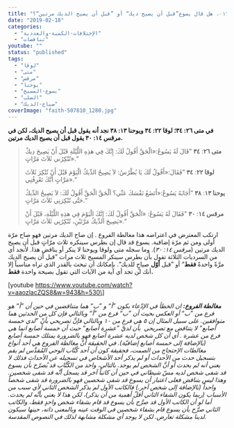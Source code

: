```yaml
---
title: "الإعتراض ٠١٦، هل قال يسوع”قبل أن يصيح ديك“ أو ”قبل أن يصيح الديك مرتين“؟"
date: "2019-02-18"
categories: 
  - "الإختلافات-الكمية-والعددية"
  - "تناقضات"
youtube: ""
status: "published"
tags: 
  - "لوقا"
  - "متى"
  - "مرقس"
  - "يوحنا"
  - "يسوع-المسيح"
  - "الصلب"
  - "صياح-الديك"
coverImage: "faith-507810_1280.jpg"
---
```


**في متى ٢٦: ٣٤؛ لوقا ٢٢: ٣٤ ويوحنا ١٣: ٣٨ نجد أنه يقول قبل أن يصيح الديك، لكن في مرقس ١٤: ٣٠ يقول قبل أن يصيح الديك مرتين.**

> **متى ٢٦**: **٣٤** ”قَالَ لَهُ يَسُوعُ:«الْحَقَّ أَقُولُ لَكَ: إِنَّكَ فِي هذِهِ اللَّيْلَةِ قَبْلَ أَنْ يَصِيحَ دِيكٌ تُنْكِرُني ثَلاَثَ مَرَّاتٍ».“
> 
> **لوقا ٢٢**: **٣٤** ”فَقَالَ:«أَقُولُ لَكَ يَا بُطْرُسُ: لاَ يَصِيحُ الدِّيكُ الْيَوْمَ قَبْلَ أَنْ تُنْكِرَ ثَلاَثَ مَرَّاتٍ أَنَّكَ تَعْرِفُنِي».“
> 
> **يوحنا ١٣**: **٣٨** ”أَجَابَهُ يَسُوعُ:«أَتَضَعُ نَفْسَكَ عَنِّي؟ اَلْحَقَّ الْحَقَّ أَقُولُ لَكَ: لاَ يَصِيحُ الدِّيكُ حَتَّى تُنْكِرَنِي ثَلاَثَ مَرَّاتٍ.“
> 
> **مرقس ١٤**: **٣٠** ”فَقَالَ لَهُ يَسُوعُ: «الْحَقَّ أَقُولُ لَكَ: إِنَّكَ الْيَوْمَ فِي هذِهِ اللَّيْلَةِ، قَبْلَ أَنْ يَصِيحَ الدِّيكُ مَرَّتَيْنِ، تُنْكِرُنِي ثَلاَثَ مَرَّاتٍ».“

ارتكب المعترض في اعتراضه هذا مغالطة الفروع . إن صاح الديك مرتين فهو صاح مرّة أولى ومن ثم مرّة إضافية. يسوع قد قال إن بطرس سينكره ثلاث مرّاتٍ قبل أن يصيح الديك مرتين (_مرقس ١٤: ٣٠_). وما سجله متى ولوقا ويوحنا لا ينكر أو يناقض هذا. لأنجد أي من السرديات الثلاثة تقول بأن بطرس سينكر المسيح ثلاث مرات ”قبل أن يصيح الديك مرَّةً واحدةً **فقط**“ أو ”قبل **أوّل** صياحٍ للديك“. بإمكانك أن تبحث بالقدر الذي تراه مناسباً إلا أنك لن تجد أي آية من الآيات التي تقول بصيحة واحدة **فقط.**

\[youtube https://www.youtube.com/watch?v=aaozlacZQS8&w=943&h=530\]

_**مغالطة الفروع:** ان الخطأ في الإدّعاء بكون ”أ“ و ”ب“ هما متناقضين في حين أن ”أ“ هو فرع من ”ب“ أو العكس بحيث أن ”ب“ فرع من ”أ“ وبالتالي فإن كل من الحدثين هما متوافقين. على سبيل المثال إن ٥ هي فرع من ١٠ وبالتالي فإنَّ تصريحي بأنّ ”لدي خمسة أصابع“ لا يتناقض مع تصريحي  بأن لديَّ ”عشرة أصابع“ حيث أن خمسة أصابع انما هي فرع من عشرة . أي أن كل شخص لديه عشرة أصابع فهو بالضرورة يمتلك خمسة أصابع (بالإضافة إلى خمسة أصابع إضافيّة). في الحقيقة أنَّ مغالطة الفروع هي أحد أنواع مغالطات الإحتجاج من الصمت، فحقيقة كون أن أحد كُتَّاب الوحي المُقدَّس لم يقم بتسجيل حدث من الأحداث أو لم يذكر أحد الأشخاص في تسجيله عن الأحداث فذلك لا يعني أنه لم يحدث أو أنَّ الشخص لم يوجد. بالتالي، واحد من الكُتَّاب قد يُصرّح بأن يسوع قد شفى شخص لديه مسّ شيطاني في حين أن كاتباً آخر قد يسجل أنَّه قد شفى شخصين. وهذا ليس بتناقض فعلى اعتبار أن يسوع قد شفى شخصين فهو بالضرورة قد شفى شخصاً واحداً (بالإضافة إلى شخص آخر.) فالكاتب الأول لم يذكر الشخص الثاني لأي سبب من الأسباب (ربما يكون الشفاء الثاني أقلّ أهمية من أن يذكر)، لكن هذا لا يعني بأنَّه لم يحدث. أما لو أن الكاتب الأول قد صرَّح بأن يسوع قد قام بشفاء شخص واحدٍ فقط، والكاتب الثاني صرَّح بأن يسوع قام بشفاء شخصين في الوقت عينه وبالمعنى ذاته، حينها سيكون لدينا مشكلة تعارض. لكن لا يوجد أي مشكلة مشابهة لذلك في النصوص المقدسة._
